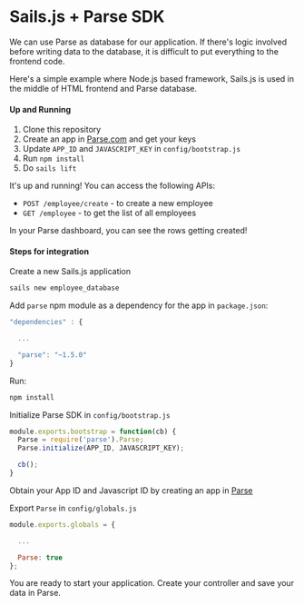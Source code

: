 # Sails.js + Parse SDK

We can use Parse as database for our application. If there's logic
involved before writing data to the database, it is difficult to put
everything to the frontend code.

Here's a simple example where Node.js based framework, Sails.js is used
in the middle of HTML frontend and Parse database.

#### Up and Running 

1. Clone this repository
2. Create an app in [Parse.com](https://parse.com) and get your keys
3. Update `APP_ID` and `JAVASCRIPT_KEY` in `config/bootstrap.js`
4. Run `npm install`
5. Do `sails lift`

It's up and running! You can access the following APIs:

* `POST /employee/create` - to create a new employee
* `GET /employee` - to get the list of all employees

In your Parse dashboard, you can see the rows getting created!

#### Steps for integration

Create a new Sails.js application

``` bash
sails new employee_database
```

Add `parse` npm module as a dependency for the app in `package.json`:

``` js
"dependencies" : {

  ...

  "parse": "~1.5.0"
}
```

Run:

``` bash
npm install
```

Initialize Parse SDK in `config/bootstrap.js`

``` js
module.exports.bootstrap = function(cb) {
  Parse = require('parse').Parse;
  Parse.initialize(APP_ID, JAVASCRIPT_KEY);

  cb();
}
```

Obtain your App ID and Javascript ID by creating an app in
[Parse](https://parse.com)

Export `Parse` in `config/globals.js`

``` js
module.exports.globals = {

  ...

  Parse: true
};
```

You are ready to start your application. Create your controller and save
your data in Parse.
